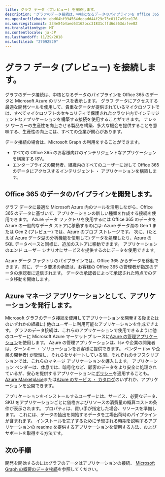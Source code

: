 ```yaml
---
title: グラフ データ (プレビュー) を接続します。
description: 'グラフのデータ接続は、中核となるデータのパイプラインを Office 365 のデータと Microsoft Azure のリソースを表示します。 グラフ データにアクセスする最適な開発ツールを使用して、貴重なデータが提供されているマイクロソフトでは、すべてマイクロソフトのセキュリティで保護されたクラウド内でインテリジェントなアプリケーションを構築する接続を使用することができます。 ナレッジ ワーカーの生産性を向上させる製品を構築、多大な機会を提供することを意味する、生産性の向上には、すべての企業が関心があります。 '
ms.openlocfilehash: ebd64bf994564decadd44f29c73c0117a99ce176
ms.sourcegitcommit: 334e84b4aed63162bcc31831cffd6d363dafee02
ms.translationtype: MT
ms.contentlocale: ja-JP
ms.lasthandoff: 11/29/2018
ms.locfileid: "27092529"
---
```

# <a name="microsoft-graph-data-connect-preview"></a>グラフ データ (プレビュー) を接続します。

グラフのデータ接続は、中核となるデータのパイプラインを Office 365 のデータと Microsoft Azure のリソースを表示します。 グラフ データにアクセスする最適な開発ツールを使用して、貴重なデータが提供されているマイクロソフトでは、すべてマイクロソフトのセキュリティで保護されたクラウド内でインテリジェントなアプリケーションを構築する接続を使用することができます。 ナレッジ ワーカーの生産性を向上させる製品を構築、多大な機会を提供することを意味する、生産性の向上には、すべての企業が関心があります。 

データ接続の場合は、Microsoft Graph の利用をすることができます。

- すべての Office 365 のお客様向けのインテリジェントなアプリケーションを構築する ISV。
- エンタープライズの開発者、組織内のすべてのユーザーに対して Office 365 のデータにアクセスするインテリジェント ・ アプリケーションを構築します。

## <a name="develop-a-pipeline-with-office-365-data"></a>Office 365 のデータのパイプラインを開発します。
グラフ データに最適な Microsoft Azure 内のツールを活用しながら、Office 365 のデータに基づいて、アプリケーションの新しい種類を作成する接続を使用できます。 Azure データ ファクトリを使用するには Office 365 のデータを Azure の一般的なデータ ストアに移動するのには: Azure データ湖の Gen 1 または Gen 2 (プレビュー) では、Azure のブロブ ストレージです。 次に、(たとえば Azure データ湖の分析機能を使用して) データを処理したり、Azure の SQL データベースと同様に、追加のストアに移動できます。 アプリケーションのエンド ユーザー シナリオにサービスを提供するのにデータを使用できます。

Azure データ ファクトリのパイプラインでは、Office 365 からデータを移動できます、前に、データ要求の承認は、お客様の Office 365 の管理者が指定のデータの承認者に送信されます。 データの承認者によって承認された時点でのデータ移動を開始します。

## <a name="publish-your-app-as-an-azure-managed-application"></a>Azure マネージ アプリケーションとして、アプリケーションを発行します。
Microsoft グラフのデータ接続を使用してアプリケーションを開発する後またはのいずれかの組織に) 他のユーザーに利用可能なアプリケーションを作成できます。 グラフのデータ接続は、これらのアプリケーションで使用できるように他のユーザーに Microsoft Azure マーケットプ レースに[Azure の管理アプリケーション](https://docs.microsoft.com/en-us/azure/managed-applications/overview)を使用します。 Azure の管理アプリケーションは、Isv や企業の開発者は、ターンキー ・ ソリューションをお客様に提供できます。 ベンダー (Isv や企業の開発者) が管理し、それらをサポートしている間、それぞれのサブスクリプションでは、これらのマネージ アプリケーションを導入します。 アプリケーション ベンダーは、休息では、暗号化など、顧客のデータをより安全に処理されているが、安心を提供するアプリケーションに[ポリシー](https://docs.microsoft.com/en-us/azure/managed-applications/overview#azure-policy)を適用することも。 [Azure Marketplace](https://docs.microsoft.com/en-us/azure/managed-applications/publish-marketplace-app)または[Azure のサービス ・ カタログ](https://docs.microsoft.com/en-us/azure/managed-applications/publish-service-catalog-app)のいずれか、アプリケーションを公開できます。

アプリケーションをインストールするユーザーには、サービス、必要なデータ、SKU をアプリケーションごとに価格およびリソースの消費量の概算コストの条件が表示されます。 プロパティは、買い手が指定した場合、リソースを準備します。 これには、データの抽出を開始するデータを工場出荷時のパイプラインが含まれます。 インストールを完了するために予想される時期を説明するアプリケーションの readme を提供するアプリケーションを使用する方法、およびサポートを取得する方法です。

## <a name="next-steps"></a>次の手順 
開発を開始するのにはグラフのデータはアプリケーションの接続、 [Microsoft Graph の概要のデータ接続](data-connect-concept-overview.md)を参照してください。
